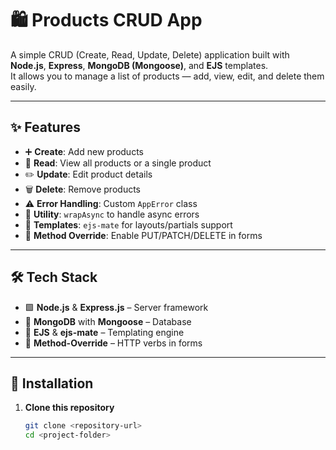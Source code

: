 # 🛍️ Products CRUD App  

A simple CRUD (Create, Read, Update, Delete) application built with **Node.js**, **Express**, **MongoDB (Mongoose)**, and **EJS** templates.  
It allows you to manage a list of products — add, view, edit, and delete them easily.

---

## ✨ Features  

- ➕ **Create**: Add new products  
- 👀 **Read**: View all products or a single product  
- ✏️ **Update**: Edit product details  
- 🗑️ **Delete**: Remove products  
- ⚠️ **Error Handling**: Custom `AppError` class  
- 🧰 **Utility**: `wrapAsync` to handle async errors  
- 🎨 **Templates**: `ejs-mate` for layouts/partials support  
- 🔄 **Method Override**: Enable PUT/PATCH/DELETE in forms  

---

## 🛠️ Tech Stack  

- 🟩 **Node.js** & **Express.js** – Server framework  
- 🍃 **MongoDB** with **Mongoose** – Database  
- 📝 **EJS** & **ejs-mate** – Templating engine  
- 🛑 **Method-Override** – HTTP verbs in forms  

---

## 🚀 Installation  

1. **Clone this repository**  

   ```bash
   git clone <repository-url>
   cd <project-folder>
